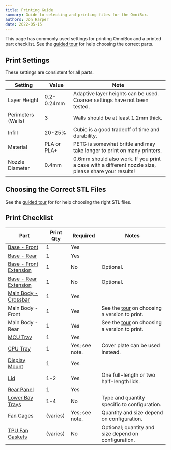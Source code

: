 ```yaml
---
title: Printing Guide
summary: Guide to selecting and printing files for the OmniBox.
authors: Jon Harper
date: 2022-05-15
---
```


This page has commonly used settings for printing OmniBox and a printed part checklist. See the [guided tour](tour.md) for help choosing the correct parts.

## Print Settings

These settings are consistent for all parts.

| Setting            | Value       | Note |
|--------------------|-------------|------|
| Layer Height       | 0.2-0.24mm  | Adaptive layer heights can be used. Coarser settings have not been tested. |
| Perimeters (Walls) | 3           | Walls should be at least 1.2mm thick. |
| Infill             | 20-25%      | Cubic is a good tradeoff of time and durability. |
| Material           | PLA or PLA+ | PETG is somewhat brittle and may take longer to print on many printers. |
| Nozzle Diameter    | 0.4mm       | 0.6mm should also work. If you print a case with a different nozzle size, please share your results! |

## Choosing the Correct STL Files

See the [guided tour](tour.md) for for help choosing the right STL files.
## Print Checklist


| Part                          | Print Qty | Required | Notes |
|-------------------------------|-----------|----------|-------|
| [Base - Front][1]             | 1         | Yes      |       |
| [Base - Rear][2]              | 1         | Yes      |       |
| [Base - Front Extension][19]  | 1         | No       | Optional. |
| [Base - Rear Extension][20]   | 1         | No       | Optional. |
| [Main Body - Crossbar][3]     | 1         | Yes      |       |
| Main Body - Front             | 1         | Yes      | See the [tour][21] on choosing a version to print. |
| Main Body - Rear              | 1         | Yes      | See the [tour][21] on choosing a version to print. |
| [MCU Tray][7]                 | 1         | Yes      |       |
| [CPU Tray][8]                 | 1         | Yes; see note.| Cover plate can be used instead. |
| [Display Mount][9]            | 1         | Yes      |       |
| [Lid][10]                     | 1-2       | Yes      | One full-length or two half-length lids. |
| [Rear Panel][11]              | 1         | Yes      |       |
| [Lower Bay Trays][13]         | 1-4       | No       | Type and quantity specific to configuration. |
| [Fan Cages][6]                | (varies)  | Yes; see note. | Quantity and size depend on configuration. |
| [TPU Fan Gaskets][6]          | (varies)  | No       | Optional; quantity and size depend on configuration. |


[1]: https://github.com/jon-harper/OmniBox/blob/main/Core/Base%20-%20Front.stl
[2]: https://github.com/jon-harper/OmniBox/blob/main/Core/Base%20-%20Rear.stl
[3]: https://github.com/jon-harper/OmniBox/blob/main/Core/Main%20Body%20-%20Crossbar.stl
[4]: https://github.com/jon-harper/OmniBox/tree/main/Core/Mean%20Well%20LRS-350
[5]: https://github.com/jon-harper/OmniBox/tree/main/Core/Mean%20Well%20RSP-500
[6]: https://github.com/jon-harper/OmniBox/tree/main/Fan%20Cages
[7]: https://github.com/jon-harper/OmniBox/tree/main/Trays/MCU
[8]: https://github.com/jon-harper/OmniBox/tree/main/Trays/CPU
[9]: https://github.com/jon-harper/OmniBox/tree/main/Panels/Display
[10]: https://github.com/jon-harper/OmniBox/tree/main/Panels/Lid
[11]: https://github.com/jon-harper/OmniBox/tree/main/Panels/Rear%20Panel
[12]: https://github.com/jon-harper/OmniBox/tree/main/Panels/Front%20Panel
[13]: https://github.com/jon-harper/OmniBox/tree/main/Trays/Lower%20Bay
[14]: https://github.com/jon-harper/OmniBox/tree/main/Core/
[15]: https://github.com/jon-harper/OmniBox/tree/main/Panels/Rear%20Panel/Generic
[16]: https://github.com/jon-harper/OmniBox/tree/main/Panels/Rear%20Panel/Custom
[17]: https://github.com/jon-harper/OmniBox/tree/main/Panels/Rear%20Panel/Molex
[18]: https://github.com/jon-harper/OmniBox/tree/main/Panels/Rear%20Panel/Template
[19]: https://github.com/jon-harper/OmniBox/blob/main/Core/Base%20-%20Front%20Extension.stl
[20]: https://github.com/jon-harper/OmniBox/blob/main/Core/Base%20-%20Rear%20Extension.stl
[21]: tour.md#core-parts-with-variants